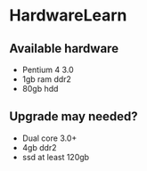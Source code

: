 # HardwareLearn

## Available hardware

- Pentium 4 3.0
- 1gb ram ddr2
- 80gb hdd

## Upgrade may needed?

- Dual core 3.0+
- 4gb ddr2
- ssd at least 120gb
